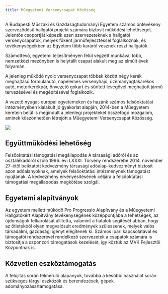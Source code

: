 ```yaml
---
title: Műegyetemi Versenycsapat Közösség
---
```


A Budapesti Műszaki és Gazdaságtudományi Egyetem számos öntevékeny szerveződésű hallgatói projekt számára biztosít működési lehetőséget. Jelentős csoportját képezik ezen szervezeteknek a hallgatói versenycsapatok, melyek főként járműfejlesztéssel foglalkoznak, és tevékenységeikben az Egyetem több karáról vesznek részt hallgatók.

Számottevő, egyetemi teljesítményen felül végzett munkával több, nemzetközi mezőnyben is helytállt csapat alakult meg az elmúlt évek folyamán.

A jelenleg működő nyolc versenycsapat többek között négy kerék meghajtású formulaautó, napelemes versenyhajó, üzemanyagtakarékos autó, motorkerékpár, önvezető gokart és sűrített levegővel meghajtott jármű tervezésével és megépítésével foglalkozik.

A vezető nyugat-európai egyetemeken és hazánk számos felsőoktatási intézményében kialakult jó gyakorlat alapján, 2014-ben a Műegyetem keretein belül is megindult a jelenlegi projekteket összefogó mozgalom, aminek köszönhetően létrejött a Műegyetemi Versenycsapat Közösség.

![](/assets/uploads/dsc04366.jpg)

## Együttműködési lehetőség

Felsőoktatási támogatási megállapodás A társasági adóról és az osztalékadóról szóló 1996. évi LXXXI. Törvény rendszerébe 2014. november 27-étől beiktatott kedvezmény társasági adóalap-kedvezményt biztosít azon adóalanyoknak, amelyek felsőoktatási intézménynek támogatást nyújtanak. A kedvezmény érvényesítésének céljára a felsőoktatási támogatási megállapodás megkötése szolgál.

## Egyetemi alapítványok

Az egyetem mellett működő Pro Progressio Alapítvány és a Műegyetemi Hallgatókért Alapítvány tevékenységének középpontjába a tehetségek, az újdonságok felkarolását állította, valamint a fiatalok segítését abban, hogy az ötletekből olyan megvalósult eredmények szülessenek, melyek valós társadalmi, gazdasági igényt elégítenek ki. Számos ipari kapcsolatával és támogatói rendszerével rendelkező szervezetek a csapatok számára is biztosítja a szponzori támogatások kezelését, így köztük az MVK Fejlesztői Központnak is.

## Közvetlen eszköztámogatás

A felújítás során felmerülő alapanyok, továbbá a későbbi használat során szükséges tárgyi eszközök és berendezések, gépek adományozása/támogatása.
